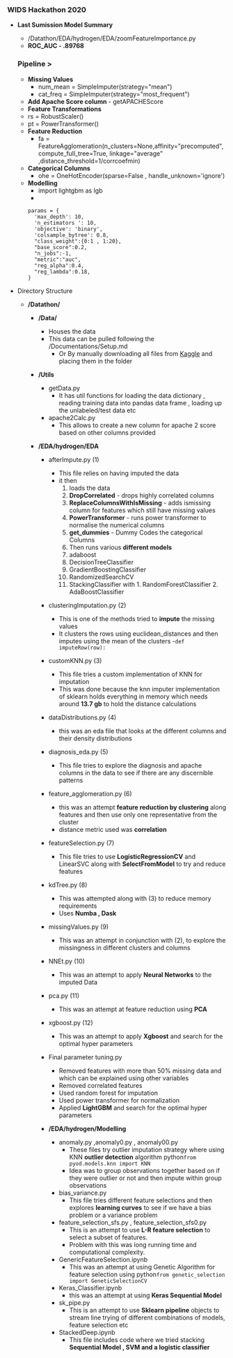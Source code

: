 ### WIDS Hackathon 2020

* **Last Sumission Model Summary**
  - /Datathon/EDA/hydrogen/EDA/zoomFeatureImportance.py
  - **ROC_AUC - .89768**
  ### Pipeline >
  - **Missing Values**
    - num_mean = SimpleImputer(strategy="mean")
    - cat_freq = SimpleImputer(strategy="most_frequent")
  - **Add Apache Score column** - getAPACHEScore
  - **Feature Transformations**
   - rs = RobustScaler()
   - pt = PowerTransformer()
  - **Feature Reduction**
    - fa = FeatureAgglomeration(n_clusters=None,affinity="precomputed",compute_full_tree=True, linkage="average" ,distance_threshold=1/corrcoefmin)
  - **Categorical Columns**
    - ohe = OneHotEncoder(sparse=False , handle_unknown='ignore')
  - **Modelling**
    - import lightgbm as lgb
    -
    ```
    params = {
      'max_depth': 10,
      'n_estimators ': 10,
      'objective': 'binary',
      'colsample_bytree': 0.8,
      "class_weight":{0:1 , 1:20},
      "base_score":0.2,
      "n_jobs":-1,
      "metric":"auc",
      "reg_alpha":0.4,
      "reg_lambda":0.18,
    }
    ```

* Directory Structure
  * **/Datathon/**
    - **/Data/**
      - Houses the data
      - This data can be pulled following the /Documentations/Setup.md
        - Or By manually downloading all files from [Kaggle](https://www.kaggle.com/c/widsdatathon2020/data) and placing them in the folder
    - **/Utils**
      - getData.py
        - It has util functions for loading the data dictionary , reading training data into pandas data frame , loading up the unlabeled/test data etc
      - apache2Calc.py
        - This allows to create a new column for apache 2 score based on other columns provided

    - **/EDA/hydrogen/EDA**
      - afterImpute.py (1)
        - This file relies on having imputed the data
        - it then
          1. loads the data
          2. **DropCorrelated** - drops highly correlated columns
          3. **ReplaceColumnsWithIsMissing** - adds ismissing column for features which still have missing values
          4. **PowerTransformer** - runs power transformer to normalise the numerical columns
          5. **get_dummies** - Dummy Codes the categorical Columns
          6.  Then runs various **different models**
            1. adaboost
            2. DecisionTreeClassifier
            3. GradientBoostingClassifier
            4. RandomizedSearchCV
            5. StackingClassifier with
              1. RandomForestClassifier
              2. AdaBoostClassifier
      - clusteringImputation.py (2)
        - This is one of the methods tried to **impute** the missing values
        - It clusters the rows using euclidean_distances and then imputes using the mean of the clusters -```def imputeRow(row):```
      - customKNN.py (3)
        - This file tries a custom implementation of KNN for imputation
        - This was done because the knn imputer implementation of sklearn holds everything in memory which needs around **13.7 gb** to hold the distance calculations
      - dataDistributions.py (4)
        - this was an eda file that looks at the different columns and their density distributions
      - diagnosis_eda.py (5)
        - This file tries to explore the diagnosis and apache columns in the data to see if there are any discernible patterns
      - feature_agglomeration.py (6)
        - this was an attempt **feature reduction by clustering** along features and then use only one representative from the cluster
        - distance metric used was **correlation**
      - featureSelection.py (7)
        - This file tries to use **LogisticRegressionCV** and LinearSVC along with **SelectFromModel** to try and reduce features
      - kdTree.py (8)
        - This was attempted along with (3) to reduce memory requirements
        - Uses **Numba , Dask**

      - missingValues.py (9)
        - This was an attempt in conjunction with (2), to explore the missingness in different clusters and columns
      - NNEt.py (10)
        - This was an attempt to apply **Neural Networks** to the imputed Data
      - pca.py (11)
        - This was an attempt at feature reduction using **PCA**
      - xgboost.py (12)
        - This was an attempt to apply **Xgboost** and search for the optimal hyper parameters
      - Final parameter tuning.py
        - Removed features with more than 50% missing data and which can be explained using other variables
        - Removed correlated features
        - Used random forest for imputation   
        - Used power transformer for normalization
        - Applied **LightGBM** and search for the optimal hyper parameters  

      - **/EDA/hydrogen/Modelling**
        - anomaly.py ,anomaly0.py  , anomaly00.py
          - These files try outlier imputation strategy where using  KNN **outlier detection** algorithm
            python```from pyod.models.knn import KNN```
          - Idea was to group observations together based on if they were outlier or not and then impute within group observations
        - bias_variance.py
          - This file tries different feature selections and then explores **learning curves** to see if we have a bias problem or a variance problem
        - feature_selection_sfs.py , feature_selection_sfs0.py
          - This is an attempt to use **L-R feature selection** to select a subset of features.
          - Problem with this was long running time and computational complexity.
        - GenericFeatureSelection.ipynb
          - This was an attempt at using Genetic Algorithm for feature selection using
            python```from genetic_selection import GeneticSelectionCV```
        - Keras_Classifier.ipynb
          - this was an attempt at using **Keras Sequential Model**
        - sk_pipe.py
          - This is an attempt to use **Sklearn pipeline** objects to stream line trying of different combinations of models, feature selection etc
        - StackedDeep.ipynb
          - This file includes code where we tried stacking **Sequential Model , SVM and a logistic classifier**
